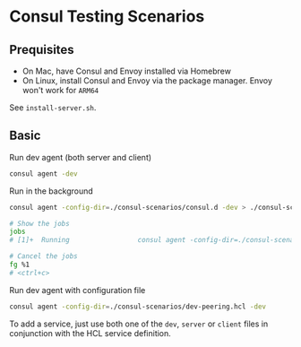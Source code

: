 # Consul Testing Scenarios

## Prequisites

* On Mac, have Consul and Envoy installed via Homebrew
* On Linux, install Consul and Envoy via the package manager. Envoy won't work for `ARM64`

See `install-server.sh`.

## Basic

Run dev agent (both server and client)
```bash
consul agent -dev
```

Run in the background
```bash
consul agent -config-dir=./consul-scenarios/consul.d -dev > ./consul-scenarios/logs/test-one.log &

# Show the jobs
jobs 
# [1]+  Running                 consul agent -config-dir=./consul-scenarios/consul.d -dev > ./consul-scenarios/logs/test-one.log &

# Cancel the jobs 
fg %1
# <ctrl+c>
```

Run dev agent with configuration file 
```bash
consul agent -config-dir=./consul-scenarios/dev-peering.hcl -dev
```
 
To add a service, just use both one of the `dev`, `server` or `client` files in conjunction with the HCL service definition.
